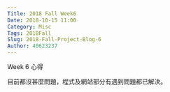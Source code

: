 ```yaml
---
Title: 2018 Fall Week6
Date: 2018-10-15 11:00
Category: Misc
Tags: 2018Fall
Slug: 2018-Fall-Project-Blog-6
Author: 40623237
---
```


Week 6 心得

<!-- PELICAN_END_SUMMARY -->

目前都沒甚麼問題，程式及網站部分有遇到問題都已解決。

